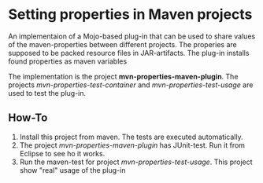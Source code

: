
# Setting properties in Maven projects #

An implementaion of a Mojo-based plug-in that can be used to share values of the maven-properties between different projects. The properies are supposed to be packed resource files in JAR-artifacts. The plug-in installs found properties as maven variables

The implementation is the project **mvn-properties-maven-plugin**. The projects *mvn-properties-test-container* and *mvn-properties-test-usage* are used to test the plug-in.

## How-To ##

1. Install this project from maven. The tests are executed automatically.
2. The project *mvn-properties-maven-plugin* has JUnit-test. Run it from Eclipse to see ho it works. 
3. Run the maven-test for project *mvn-properties-test-usage*. This project show "real" usage of the plug-in

 